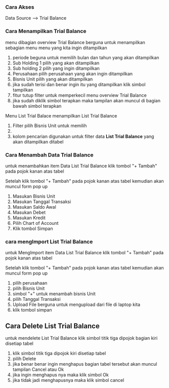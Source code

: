 ### __Cara Akses__
Data Source --> Trial Balance

### __Cara Menampilkan Trial Balance__
menu dibagian overview Trial Balance berguna untuk menampilkan sebagian menu menu yang kita ingin ditampilkan
1. periode beguna untuk memilih bulan dan tahun yang akan ditampilkan
2. Sub Holding 1 pilih yang akan ditampilkan 
3. Sub holding 2 pilih yang ingin ditampilkan 
4. Perusahaan pilih perusahaan yang akan ingin ditampilkan
5. Bisnis Unit pilih yang akan ditampilkan
6. jika sudah terisi dan benar ingin itu yang ditampilkan klik simbol tampilkan
7. fitur tutup filter untuk memperkecil menu overview Trial Balance
8. jika sudah diklik simbol terapkan maka tampilan akan muncul di bagian bawah simbol terapkan


Menu List Trial Balace menampilkan List Trial Balance 
1. Filter pilih Bisnis Unit untuk memilih
2. 
3. kolom pencarian digunakan untuk filter data **List Trial Balance** yang akan ditampilkan ditabel

### __Cara Menambah Data Trial Balance__
untuk menambahkan item Data List Trial Balance klik tombol "+ Tambah" pada pojok kanan atas tabel


Setelah klik tombol "+ Tambah" pada pojok kanan atas tabel kemudian akan muncul form pop up
1.  Masukan Bisnis Unit
2.  Masukan Tanggal Transaksi
3.  Masukan Saldo Awal
4.  Masukan Debet
5.  Masukan Kredit
6.  Pilih Chart of Account
7.  Klik tombol Simpan

### cara mengImport List Trial Balance
untuk MengImport item Data List Trial Balance klik tombol "+ Tambah" pada pojok kanan atas tabel


Setelah klik tombol "+ Tambah" pada pojok kanan atas tabel kemudian akan muncul form pop up
1. pilih perusahaan 
2. pilih Bisnis Unit
3. simbol "+" untuk menambah bisnis Unit
4. pilih Tanggal Transaksi
5. Upload File berguna untuk mengupload dari file di laptop kita
6. klik tombol simpan

## Cara Delete List Trial Balance
untuk mendelete List Trial Balance  klik simbol titik tiga dipojok bagian kiri disetiap tabel
1. klik simbol titik tiga dipojok kiri disetiap tabel
2. pilih Delete
3. jika benar benar ingin menghapus bagian tabel tersebut akan muncul tampilan Cancel atau Ok 
4. jika ingin menghapus nya maka klik simbol Ok
5. jika tidak jadi menghapusnya maka klik simbol cancel